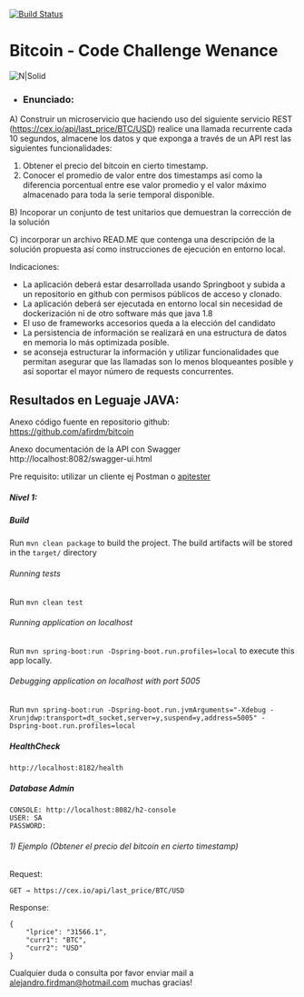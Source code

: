 [![Build Status](https://travis-ci.com/afirdm/bitcoin.svg?branch=main)](https://travis-ci.com/github/afirdm/bitcoin)

# Bitcoin - Code Challenge Wenance

![N|Solid](https://images.idgesg.net/images/article/2018/02/bitcoin_increase_growth_on_fire_thinkstock_886921368-100749770-large.jpg)

- ### Enunciado:
A) Construir un microservicio que haciendo uso del siguiente servicio REST (https://cex.io/api/last_price/BTC/USD)
realice una llamada recurrente cada 10 segundos, almacene los datos y que exponga a través de un API rest las siguientes funcionalidades:

1. Obtener el precio del bitcoin en cierto timestamp.
2. Conocer el promedio de valor entre dos timestamps así como la diferencia porcentual entre ese valor promedio y el valor máximo almacenado para toda la serie temporal disponible.

B) Incoporar un conjunto de test unitarios que demuestran la corrección de la solución

C) incorporar un archivo READ.ME que contenga una descripción de la solución propuesta así como instrucciones de ejecución en entorno local.

Indicaciones:
* La aplicación deberá estar desarrollada usando Springboot y subida a un repositorio en github con permisos públicos de acceso y clonado.
* La aplicación deberá ser ejecutada en entorno local sin necesidad de dockerización ni de otro software más que java 1.8
* El uso de frameworks accesorios queda a la elección del candidato
* La persistencia de información se realizará en una estructura de datos en memoria lo más optimizada posible.
* se aconseja estructurar la información y utilizar funcionalidades que permitan asegurar que las llamadas son lo menos bloqueantes posible y así soportar el mayor número de requests concurrentes.


## Resultados en Leguaje JAVA:

Anexo código fuente en repositorio github: https://github.com/afirdm/bitcoin

Anexo documentación de la API con Swagger http://localhost:8082/swagger-ui.html

Pre requisito: utilizar un cliente ej Postman o [apitester](https://apitester.com "cliente para probar la api")

##### Nivel 1:

##### Build

Run `mvn clean package` to build the project. The build artifacts will be stored in the `target/` directory

###### Running tests

Run `mvn clean test` 

###### Running application on localhost

Run `mvn spring-boot:run -Dspring-boot.run.profiles=local` to execute this app locally.

###### Debugging application on localhost with port 5005

Run `mvn spring-boot:run -Dspring-boot.run.jvmArguments="-Xdebug -Xrunjdwp:transport=dt_socket,server=y,suspend=y,address=5005" -Dspring-boot.run.profiles=local`

##### HealthCheck

	http://localhost:8182/health
	
##### Database Admin

	CONSOLE: http://localhost:8082/h2-console
	USER: SA
	PASSWORD: 


###### 1) Ejemplo (Obtener el precio del bitcoin en cierto timestamp)

Request:

	GET → https://cex.io/api/last_price/BTC/USD

Response: 

	{
        "lprice": "31566.1",
        "curr1": "BTC",
        "curr2": "USD"
    }

Cualquier duda o consulta por favor enviar mail a alejandro.firdman@hotmail.com muchas gracias!
